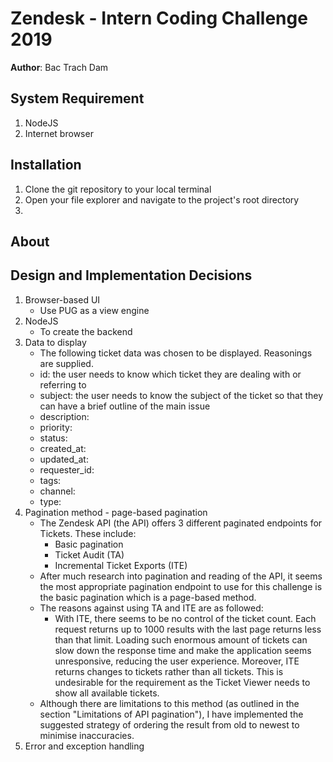 # Zendesk - Intern Coding Challenge 2019

**Author**: Bac Trach Dam

## System Requirement

1. NodeJS
2. Internet browser

## Installation

1. Clone the git repository to your local terminal
2. Open your file explorer and navigate to the project's root directory
3.

## About

## Design and Implementation Decisions

1. Browser-based UI
    - Use PUG as a view engine
2. NodeJS
    - To create the backend
3. Data to display
    - The following ticket data was chosen to be displayed. Reasonings are supplied.
    - id: the user needs to know which ticket they are dealing with or referring to
    - subject: the user needs to know the subject of the ticket so that they can have a brief outline of the main issue
    - description:
    - priority:
    - status:
    - created_at:
    - updated_at:
    - requester_id:
    - tags:
    - channel:
    - type:
4. Pagination method - page-based pagination
    - The Zendesk API (the API) offers 3 different paginated endpoints for Tickets. These include:
        - Basic pagination
        - Ticket Audit (TA)
        - Incremental Ticket Exports (ITE)
    - After much research into pagination and reading of the API, it seems the most appropriate pagination endpoint to use for this challenge is the basic pagination which is a page-based method.
    - The reasons against using TA and ITE are as followed:
        - With ITE, there seems to be no control of the ticket count. Each request returns up to 1000 results with the last page returns less than that limit. Loading such enormous amount of tickets can slow down the response time and make the application seems unresponsive, reducing the user experience. Moreover, ITE returns changes to tickets rather than all tickets. This is undesirable for the requirement as the Ticket Viewer needs to show all available tickets.
    - Although there are limitations to this method (as outlined in the section "Limitations of API pagination"), I have implemented the suggested strategy of ordering the result from old to newest to minimise inaccuracies.
5. Error and exception handling
